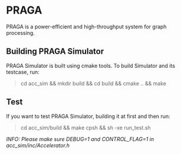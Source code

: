 # PRAGA

PRAGA is a power-efficient and high-throughput system for graph processing.

## Building PRAGA Simulator

PRAGA Simulator is built using cmake tools. To build Simulator and its testcase, run:

> cd acc_sim && mkdir build && cd build && cmake .. && make

## Test

If you want to test PRAGA Simulator, building it at first and then run:

> cd acc_sim/build && make cpsh && sh -xe  run_test.sh


*INFO: Please make sure DEBUG=1 and CONTROL_FLAG=1 in acc_sim/inc/Accelerator.h*
